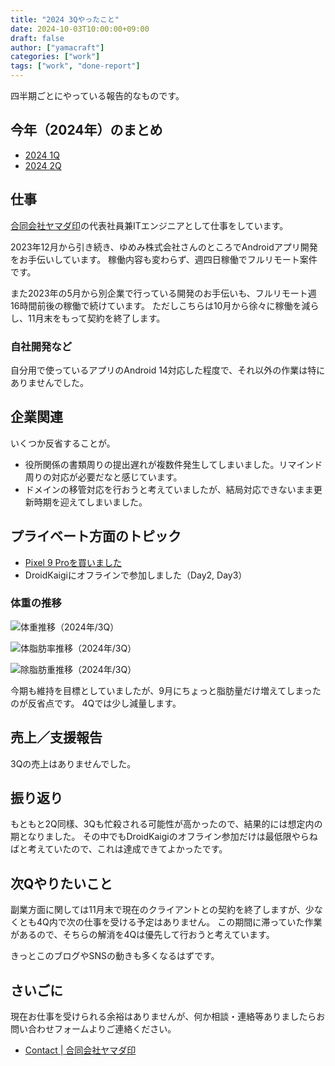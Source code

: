 ```yaml
---
title: "2024 3Qやったこと"
date: 2024-10-03T10:00:00+09:00
draft: false
author: ["yamacraft"]
categories: ["work"]
tags: ["work", "done-report"]
---
```


四半期ごとにやっている報告的なものです。

## 今年（2024年）のまとめ

* [2024 1Q](/note/yamacraft-2024-1q-done/)
* [2024 2Q](/note/yamacraft-2024-2q-done/)

## 仕事

[合同会社ヤマダ印](https://yamadajirushi.co.jp/)の代表社員兼ITエンジニアとして仕事をしています。

2023年12月から引き続き、ゆめみ株式会社さんのところでAndroidアプリ開発をお手伝いしています。
稼働内容も変わらず、週四日稼働でフルリモート案件です。

また2023年の5月から別企業で行っている開発のお手伝いも、フルリモート週16時間前後の稼働で続けています。
ただしこちらは10月から徐々に稼働を減らし、11月末をもって契約を終了します。

### 自社開発など

自分用で使っているアプリのAndroid 14対応した程度で、それ以外の作業は特にありませんでした。

## 企業関連

いくつか反省することが。

* 役所関係の書類周りの提出遅れが複数件発生してしまいました。リマインド周りの対応が必要だなと感じています。
* ドメインの移管対応を行おうと考えていましたが、結局対応できないまま更新時期を迎えてしまいました。

## プライベート方面のトピック

* [Pixel 9 Proを買いました](https://x.com/yamacraft/status/1831191396403044565)
* DroidKaigiにオフラインで参加しました（Day2, Day3）

### 体重の推移

![体重推移（2024年/3Q）](/note/image/yamacraft-2024-3q-done/3q_chart_weight.png)

![体脂肪率推移（2024年/3Q）](/note/image/yamacraft-2024-3q-done/3q_chart_bfp.png)

![除脂肪重推移（2024年/3Q）](/note/image/yamacraft-2024-3q-done/3q_chart_lbm.png)

今期も維持を目標としていましたが、9月にちょっと脂肪量だけ増えてしまったのが反省点です。
4Qでは少し減量します。

## 売上／支援報告

3Qの売上はありませんでした。

## 振り返り

もともと2Q同樣、3Qも忙殺される可能性が高かったので、結果的には想定内の期となりました。
その中でもDroidKaigiのオフライン参加だけは最低限やらねばと考えていたので、これは達成できてよかったです。

## 次Qやりたいこと

副業方面に関しては11月末で現在のクライアントとの契約を終了しますが、少なくとも4Q内で次の仕事を受ける予定はありません。
この期間に滞っていた作業があるので、そちらの解消を4Qは優先して行おうと考えています。

きっとこのブログやSNSの動きも多くなるはずです。

## さいごに

現在お仕事を受けられる余裕はありませんが、何か相談・連絡等ありましたらお問い合わせフォームよりご連絡ください。

* [Contact \| 合同会社ヤマダ印](https://yamadajirushi.co.jp/contact/)
